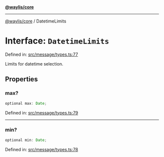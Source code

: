 [**@waylis/core**](../index.md)

***

[@waylis/core](../index.md) / DatetimeLimits

# Interface: `DatetimeLimits`

Defined in: [src/message/types.ts:77](https://github.com/waylis/core/blob/ec4e52cc907d26692651cc5868e974b2792624f2/src/message/types.ts#L77)

Limits for datetime selection.

## Properties

### max?

```ts
optional max: Date;
```

Defined in: [src/message/types.ts:79](https://github.com/waylis/core/blob/ec4e52cc907d26692651cc5868e974b2792624f2/src/message/types.ts#L79)

***

### min?

```ts
optional min: Date;
```

Defined in: [src/message/types.ts:78](https://github.com/waylis/core/blob/ec4e52cc907d26692651cc5868e974b2792624f2/src/message/types.ts#L78)
